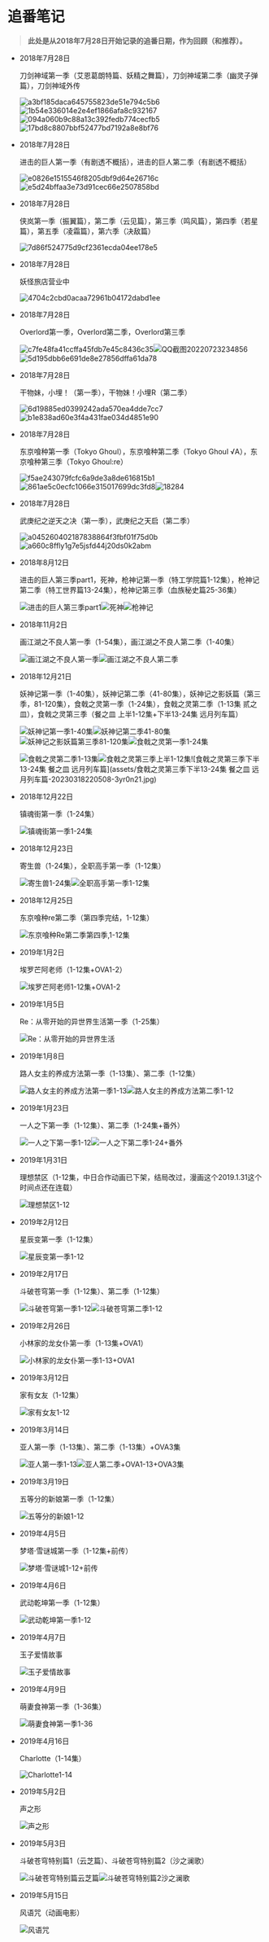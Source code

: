 # 追番笔记

> **此处是从2018年7月28日开始记录的追番日期，作为回顾（和推荐）。**

* 2018年7月28日

  刀剑神域第一季（艾恩葛朗特篇、妖精之舞篇），刀剑神域第二季（幽灵子弹篇），刀剑神域外传

	![a3bf185daca645755823de51e794c5b6](assets/a3bf185daca645755823de51e794c5b6-20220723225812-jppmsab.jpeg)![1b54e336014e2e4ef1866afa8c932167](assets/1b54e336014e2e4ef1866afa8c932167-20220723230252-8qn74wj.jpeg)![094a060b9c88a13c392fedb774cecfb5](assets/094a060b9c88a13c392fedb774cecfb5-20220723230455-p66ziie.jpeg)![17bd8c8807bbf52477bd7192a8e8bf76](assets/17bd8c8807bbf52477bd7192a8e8bf76-20220723230607-h2tkunb.jpeg)

* 2018年7月28日

  进击的巨人第一季（有剧透不概括），进击的巨人第二季（有剧透不概括）

	![e0826e1515546f8205dbf9d64e26716c](assets/e0826e1515546f8205dbf9d64e26716c-20220723231442-15agsed.jpeg)![e5d24bffaa3e73d91cec66e2507858bd](assets/e5d24bffaa3e73d91cec66e2507858bd-20220723231448-22ejv2s.jpeg)

* 2018年7月28日

  侠岚第一季（振翼篇），第二季（云见篇），第三季（鸣风篇），第四季（若星篇），第五季（凌霜篇），第六季（决敌篇）

	![7d86f524775d9cf2361ecda04ee178e5](assets/7d86f524775d9cf2361ecda04ee178e5-20220723232855-qg7jri6.jpeg)

* 2018年7月28日

  妖怪旅店营业中

	![4704c2cbd0acaa72961b04172dabd1ee](assets/4704c2cbd0acaa72961b04172dabd1ee-20220723233708-rx2fv7t.jpeg)

* 2018年7月28日

  Overlord第一季，Overlord第二季，Overlord第三季

	![c7fe48fa41ccffa45fdb7e45c8436c35](assets/c7fe48fa41ccffa45fdb7e45c8436c35-20220723234736-movj0tk.jpeg)![QQ截图20220723234856](assets/QQ截图20220723234856-20220723234903-nwfz6wd.png)![5d195dbb6e691de8e27856dffa61da78](assets/5d195dbb6e691de8e27856dffa61da78-20220723234746-fedv3vk.jpeg)

* 2018年7月28日

  干物妹，小埋！（第一季），干物妹！小埋R（第二季）

	![6d19885ed0399242ada570ea4dde7cc7](assets/6d19885ed0399242ada570ea4dde7cc7-20220723235223-c3jj781.jpeg)![b1e838ad60e3f4a431fae034d4851e90](assets/b1e838ad60e3f4a431fae034d4851e90-20220723235227-m0gk4l1.jpeg)

* 2018年7月28日

  东京喰种第一季（Tokyo Ghoul），东京喰种第二季（Tokyo Ghoul √A），东京喰种第三季（Tokyo Ghoul:re）

	![f5ae243079fcfc6a9de3a8de616815b1](assets/f5ae243079fcfc6a9de3a8de616815b1-20220723235955-mq17l55.jpeg)![861ae5c0ecfc1066e315017699dc3fd8](assets/861ae5c0ecfc1066e315017699dc3fd8-20220723235959-nl6mezx.jpeg)![18284](assets/18284-20220724000003-vgctbhj.jpg)

* 2018年7月28日

  武庚纪之逆天之决（第一季），武庚纪之天启（第二季）

	![a045260402187838864f3fbf01f75d0b](assets/a045260402187838864f3fbf01f75d0b-20220724000920-qx2dnnl.jpeg)![a660c8ffly1g7e5jsfd44j20ds0k2abm](assets/a660c8ffly1g7e5jsfd44j20ds0k2abm-20220724000924-2wda668.jpg)

* 2018年8月12日

  进击的巨人第三季part1，死神，枪神记第一季（特工学院篇1-12集），枪神记第二季（特工世界篇13-24集），枪神记第三季（血族秘史篇25-36集）

	![进击的巨人第三季part1](assets/进击的巨人第三季part1-20230225230826-die2un6.png)![死神](assets/死神-20230225231026-ud9slqe.jpg)![枪神记](assets/枪神记-20230225231158-llhc78y.jpg)​

* 2018年11月2日

  画江湖之不良人第一季（1-54集），画江湖之不良人第二季（1-40集）

	![画江湖之不良人第一季](assets/画江湖之不良人第一季-20230225231616-y0su8sj.jpg)![画江湖之不良人第二季](assets/画江湖之不良人第二季-20230225231808-aajrsai.jfif)​

* 2018年12月21日

  妖神记第一季（1-40集），妖神记第二季（41-80集），妖神记之影妖篇（第三季，81-120集），食戟之灵第一季（1-24集），食戟之灵第二季（1-13集 贰之皿），食戟之灵第三季（餐之皿 上半1-12集+下半13-24集 远月列车篇）

  ![妖神记第一季1-40集](assets/妖神记第一季1-40集-20230318220424-2kg1raw.jpg)![妖神记第二季41-80集](assets/妖神记第二季41-80集-20230318220429-62vvrs8.jpg)![妖神记之影妖篇第三季81-120集](assets/妖神记之影妖篇第三季81-120集-20230318220434-vc5gzcz.jpg)![食戟之灵第一季1-24集](assets/食戟之灵第一季1-24集-20230318220442-1kqdqdf.jpg)

  ![食戟之灵第二季1-13集](assets/食戟之灵第二季1-13集-20230318220459-yw14qkf.jpg)![食戟之灵第三季上半1-12集](assets/食戟之灵第三季上半1-12集-20230318220502-0gstwhh.jpg)![食戟之灵第三季下半13-24集 餐之皿 远月列车篇](assets/食戟之灵第三季下半13-24集 餐之皿 远月列车篇-20230318220508-3yr0n21.jpg)​

* 2018年12月22日

  镇魂街第一季（1-24集）

  ![镇魂街第一季1-24集](assets/镇魂街第一季1-24集-20230318221927-5sdbdds.jpg)​

* 2018年12月23日

  寄生兽（1-24集），全职高手第一季（1-12集）

  ![寄生兽1-24集](assets/寄生兽1-24集-20230318222859-74kswd0.jpg)![全职高手第一季1-12集](assets/全职高手第一季1-12集-20230318222903-2yt756k.jpg)​

* 2018年12月25日

  东京喰种re第二季（第四季完结，1-12集）

  ![东京喰种Re第二季第四季,1-12集](assets/东京喰种Re第二季第四季,1-12集-20230319211248-cl3ufr0.jpg)​
* 2019年1月2日

  埃罗芒阿老师（1-12集+OVA1-2）

  ![埃罗芒阿老师1-12集+OVA1-2](assets/埃罗芒阿老师1-12集+OVA1-2-20230319212828-gx3flq4.jpg)​

* 2019年1月5日

  Re：从零开始的异世界生活第一季（1-25集）

  ![Re：从零开始的异世界生活](assets/Re：从零开始的异世界生活-20230320225507-3n1t6zd.jpg)​

* 2019年1月8日

  路人女主的养成方法第一季（1-13集）、第二季（1-12集）

  ![路人女主的养成方法第一季1-13](assets/路人女主的养成方法第一季1-13-20230320230033-kqmq0sn.jpg)![路人女主的养成方法第二季1-12](assets/路人女主的养成方法第二季1-12-20230320230036-uop2kb1.jpg)​

* 2019年1月23日

  一人之下第一季（1-12集）、第二季（1-24集+番外）

  ![一人之下第一季1-12](assets/一人之下第一季1-12-20230321225620-1lua39b.jpg)![一人之下第二季1-24+番外](assets/一人之下第二季1-24+番外-20230321225624-m0hhfk3.jpg)​

* 2019年1月31日

  理想禁区（1-12集，中日合作动画已下架，结局改过，漫画这个2019.1.31这个时间点还在连载）

  ![理想禁区1-12](assets/理想禁区1-12-20230321225958-jeiflpq.jpg)​

* 2019年2月12日

  星辰变第一季（1-12集）

  ![星辰变第一季1-12](assets/星辰变第一季1-12-20230323222509-12ulfvr.jpg)​

* 2019年2月17日

  斗破苍穹第一季（1-12集）、第二季（1-12集）

  ![斗破苍穹第一季1-12](assets/斗破苍穹第一季1-12-20230323223325-oqyrto6.jpg)![斗破苍穹第二季1-12](assets/斗破苍穹第二季1-12-20230323223331-xrk8b5c.png)​

* 2019年2月26日

  小林家的龙女仆第一季（1-13集+OVA1）

  ![小林家的龙女仆第一季1-13+OVA1](assets/小林家的龙女仆第一季1-13+OVA1-20230323223835-fd1gluc.jpg)​

* 2019年3月12日

  家有女友（1-12集）

  ![家有女友1-12](assets/家有女友1-12-20230323224021-95gxp1e.jpg)​

* 2019年3月14日

  亚人第一季（1-13集）、第二季（1-13集）+OVA3集

  ![亚人第一季1-13](assets/亚人第一季1-13-20230323230359-8v2p6ot.jpg)![亚人第二季+OVA1-13+OVA3集](assets/亚人第二季+OVA1-13+OVA3集-20230323230404-0y9vp52.jpg)​

* 2019年3月19日

  五等分的新娘第一季（1-12集）

  ![五等分的新娘1-12](assets/五等分的新娘1-12-20230323230507-ufjemf4.jpeg)​

* 2019年4月5日

  梦塔·雪谜城第一季（1-12集+前传）

  ![梦塔·雪谜城1-12+前传](assets/梦塔·雪谜城1-12+前传-20230323230550-jc0ztx6.jpeg)​

* 2019年4月6日

  武动乾坤第一季（1-12集）

  ![武动乾坤第一季1-12](assets/武动乾坤第一季1-12-20230323230624-vss114o.jpeg)​

* 2019年4月7日

  玉子爱情故事

  ![玉子爱情故事](assets/玉子爱情故事-20230323230658-fkuj34t.jpg)​

* 2019年4月9日

  萌妻食神第一季（1-36集）

  ![萌妻食神第一季1-36](assets/萌妻食神第一季1-36-20230323230747-fmy26id.jpg)​

* 2019年4月16日

  Charlotte（1-14集）

  ![Charlotte1-14](assets/Charlotte1-14-20230323230816-4qtzxfs.jpg)​

* 2019年5月2日

  声之形

  ![声之形](assets/声之形-20230323231237-9ycki4u.jpg)​

* 2019年5月3日

  斗破苍穹特别篇1（云芝篇）、斗破苍穹特别篇2（沙之澜歌）

  ![斗破苍穹特别篇云芝篇](assets/斗破苍穹特别篇云芝篇-20230329232439-rwcw281.jpg)![斗破苍穹特别篇2沙之澜歌](assets/斗破苍穹特别篇2沙之澜歌-20230329232443-a9110ym.jpg)​

* 2019年5月15日

  风语咒（动画电影）

  ![风语咒](assets/风语咒-20230329232607-tcbeanh.jpg)​

‍

‍

‍

‍

‍

‍

[动漫.txt](assets/动漫-20221027165348-apf3mtm.txt)

‍
